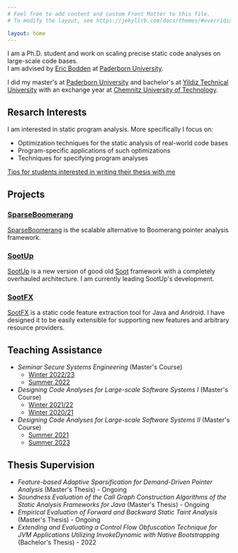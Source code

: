 ```yaml
---
# Feel free to add content and custom Front Matter to this file.
# To modify the layout, see https://jekyllrb.com/docs/themes/#overriding-theme-defaults

layout: home
---
```


I am a Ph.D. student and work on scaling precise static code analyses on large-scale code bases.  
I am advised by [Eric Bodden](https://bodden.de) at [Paderborn University](https://www.hni.uni-paderborn.de/en/sse/).

I did my master's at [Paderborn University](https://en.wikipedia.org/wiki/Paderborn_University) and bachelor's at [Yildiz Technical University](https://en.wikipedia.org/wiki/Y%C4%B1ld%C4%B1z_Technical_University) with an exchange year at [Chemnitz University of Technology](https://en.wikipedia.org/wiki/Chemnitz_University_of_Technology).

## Resarch Interests

I am interested in static program analysis. More specifically I focus on:

- Optimization techniques for the static analysis of real-world code bases
- Program-specific applications of such optimizations
- Techniques for specifying program analyses

[Tips for students interested in writing their thesis with me](/thesis)

## Projects

### **[SparseBoomerang](https://github.com/secure-software-engineering/SparseBoomerang)**
[SparseBoomerang](https://github.com/secure-software-engineering/SparseBoomerang) is the scalable alternative to Boomerang pointer analysis framework.

### **[SootUp](https://github.com/soot-oss/SootUp)**

[SootUp](https://github.com/soot-oss/SootUp) is a new version of good old [Soot](https://github.com/soot-oss/soot) framework with a completely overhauled architecture. I am currently leading SootUp's development.

### **[SootFX](https://github.com/secure-software-engineering/SootFX)**

[SootFX](https://github.com/secure-software-engineering/SootFX) is a static code feature extraction tool for Java and Android. I have designed it to be easily extensible for supporting new features and arbitrary resource providers.

## Teaching Assistance

- *Seminar Secure Systems Engineering* (Master's Course)
  - [Winter 2022/23](https://www.hni.uni-paderborn.de/sse/lehre/seminar-secure-systems-engineering-ws-20222023/)
  - [Summer 2022](https://www.hni.uni-paderborn.de/sse/lehre/secure-software-engineering-ss2022/)
- *Designing Code Analyses for Large-scale Software Systems I* (Master's Course)
  - [Winter 2021/22](https://www.hni.uni-paderborn.de/sse/lehre/vorlesungsarchiv/ws-202122/designing-code-analyses-for-large-scale-software-systems-deca-ws20212022/)
  - [Winter 2020/21](https://www.hni.uni-paderborn.de/sse/lehre/vorlesungsarchiv/ws-20202021/deca/)
- *Designing Code Analyses for Large-scale Software Systems II* (Master's Course)
  - [Summer 2021](https://www.hni.uni-paderborn.de/sse/lehre/vorlesungsarchiv/ss-2021/designing-code-analyses-for-large-scale-software-systems-2-deca-2-ss2021/)
  - [Summer 2023](https://www.hni.uni-paderborn.de/sse/lehre/designing-code-analyses-for-large-scale-software-systems-2-deca-2-ss2023/)

## Thesis Supervision

- *Feature-based Adaptive Sparsification for Demand-Driven Pointer Analysis* (Master's Thesis) - Ongoing
- *Soundness Evaluation of the Call Graph Construction Algorithms of the Static Analysis Frameworks for Java* (Master's Thesis) - Ongoing
- *Empirical Evaluation of Forward and Backward Static Taint Analysis* (Master's Thesis) - Ongoing
- *Extending and Evaluating a Control Flow Obfuscation Technique for JVM Applications Utilizing InvokeDynamic with Native Bootstrapping* (Bachelor's Thesis) - 2022
